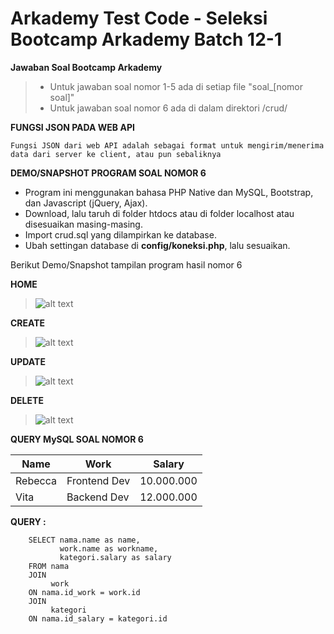 # Arkademy Test Code - Seleksi Bootcamp Arkademy Batch 12-1
**Jawaban Soal Bootcamp Arkademy**
 
 >- Untuk jawaban soal nomor 1-5 ada di setiap file "soal_[nomor soal]" 
 >- Untuk jawaban soal nomor 6 ada di dalam direktori /crud/
 
**FUNGSI JSON PADA WEB API**

 ```Fungsi JSON dari web API adalah sebagai format untuk mengirim/menerima data dari server ke client, atau pun sebaliknya```
 
**DEMO/SNAPSHOT PROGRAM SOAL NOMOR 6**

- Program ini menggunakan bahasa PHP Native dan MySQL, Bootstrap, dan Javascript (jQuery, Ajax).
- Download, lalu taruh di folder htdocs atau di folder localhost atau disesuaikan masing-masing.
- Import crud.sql yang dilampirkan ke database.
- Ubah settingan database di **config/koneksi.php**, lalu sesuaikan.

 Berikut Demo/Snapshot tampilan program hasil nomor 6
 
 **HOME**
  >![alt text](https://github.com/goodguydul/arkademy/blob/master/crud/docs/Screenshot_1.png)
  
 **CREATE**
  >![alt text](https://github.com/goodguydul/arkademy/blob/master/crud/docs/Screenshot_2.png)
  
 **UPDATE**
  >![alt text](https://github.com/goodguydul/arkademy/blob/master/crud/docs/Screenshot_3.png)
  
 **DELETE**
  >![alt text](https://github.com/goodguydul/arkademy/blob/master/crud/docs/Screenshot_4.png)
  
**QUERY MySQL SOAL NOMOR 6**

 |  Name   |     Work     |   Salary   |
 |---------|--------------|------------|
 | Rebecca | Frontend Dev | 10.000.000 |
 |  Vita   | Backend Dev  | 12.000.000 |

**QUERY :**
 
  ``` 
      SELECT nama.name as name, 
             work.name as workname,
             kategori.salary as salary 
      FROM nama 
      JOIN
           work 
      ON nama.id_work = work.id 
      JOIN 
           kategori 
      ON nama.id_salary = kategori.id 
  ```





